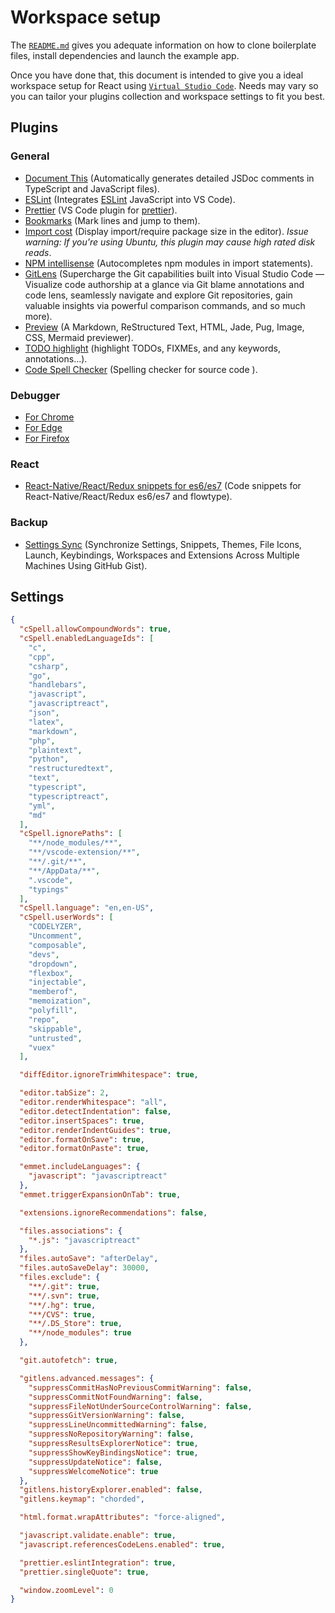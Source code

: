# Workspace setup

The [`README.md`](https://github.com/bl5ck/react-boilerplate-demo) gives you adequate information on how to clone boilerplate files, install dependencies and launch the example app.

Once you have done that, this document is intended to give you a ideal workspace setup for React using [`Virtual Studio Code`](https://code.visualstudio.com/). Needs may vary so you can tailor your plugins collection and workspace settings to fit you best.

## Plugins

### General

- [Document This](https://marketplace.visualstudio.com/items?itemName=joelday.docthis) (Automatically generates detailed JSDoc comments in TypeScript and JavaScript files).
- [ESLint](https://marketplace.visualstudio.com/items?itemName=dbaeumer.vscode-eslint) (Integrates [ESLint](https://eslint.org/) JavaScript into VS Code).
- [Prettier](https://marketplace.visualstudio.com/items?itemName=esbenp.prettier-vscode) (VS Code plugin for [prettier](https://prettier.io/)).
- [Bookmarks](https://marketplace.visualstudio.com/items?itemName=alefragnani.bookmarks) (Mark lines and jump to them).
- [Import cost](https://marketplace.visualstudio.com/items?itemName=wix.vscode-import-cost) (Display import/require package size in the editor). _Issue warning: If you're using Ubuntu, this plugin may cause high rated disk reads_.
- [NPM intellisense](https://marketplace.visualstudio.com/items?itemName=christian-kohler.npm-intellisense) (Autocompletes npm modules in import statements).
- [GitLens](https://marketplace.visualstudio.com/items?itemName=eamodio.gitlens) (Supercharge the Git capabilities built into Visual Studio Code — Visualize code authorship at a glance via Git blame annotations and code lens, seamlessly navigate and explore Git repositories, gain valuable insights via powerful comparison commands, and so much more).
- [Preview](https://marketplace.visualstudio.com/items?itemName=searKing.preview-vscode) (A Markdown, ReStructured Text, HTML, Jade, Pug, Image, CSS, Mermaid previewer).
- [TODO highlight](https://marketplace.visualstudio.com/items?itemName=wayou.vscode-todo-highlight) (highlight TODOs, FIXMEs, and any keywords, annotations...).
- [Code Spell Checker](https://marketplace.visualstudio.com/items?itemName=streetsidesoftware.code-spell-checker) (Spelling checker for source code
  ).

### Debugger

- [For Chrome](https://marketplace.visualstudio.com/items?itemName=msjsdiag.debugger-for-chrome)
- [For Edge](https://marketplace.visualstudio.com/items?itemName=msjsdiag.debugger-for-edge)
- [For Firefox](https://marketplace.visualstudio.com/items?itemName=hbenl.vscode-firefox-debug)

### React

- [React-Native/React/Redux snippets for es6/es7](https://marketplace.visualstudio.com/items?itemName=EQuimper.react-native-react-redux) (Code snippets for React-Native/React/Redux es6/es7 and flowtype).

### Backup

- [Settings Sync](https://marketplace.visualstudio.com/items?itemName=Shan.code-settings-sync) (Synchronize Settings, Snippets, Themes, File Icons, Launch, Keybindings, Workspaces and Extensions Across Multiple Machines Using GitHub Gist).

## Settings

```json
{
  "cSpell.allowCompoundWords": true,
  "cSpell.enabledLanguageIds": [
    "c",
    "cpp",
    "csharp",
    "go",
    "handlebars",
    "javascript",
    "javascriptreact",
    "json",
    "latex",
    "markdown",
    "php",
    "plaintext",
    "python",
    "restructuredtext",
    "text",
    "typescript",
    "typescriptreact",
    "yml",
    "md"
  ],
  "cSpell.ignorePaths": [
    "**/node_modules/**",
    "**/vscode-extension/**",
    "**/.git/**",
    "**/AppData/**",
    ".vscode",
    "typings"
  ],
  "cSpell.language": "en,en-US",
  "cSpell.userWords": [
    "CODELYZER",
    "Uncomment",
    "composable",
    "devs",
    "dropdown",
    "flexbox",
    "injectable",
    "memberof",
    "memoization",
    "polyfill",
    "repo",
    "skippable",
    "untrusted",
    "vuex"
  ],

  "diffEditor.ignoreTrimWhitespace": true,

  "editor.tabSize": 2,
  "editor.renderWhitespace": "all",
  "editor.detectIndentation": false,
  "editor.insertSpaces": true,
  "editor.renderIndentGuides": true,
  "editor.formatOnSave": true,
  "editor.formatOnPaste": true,

  "emmet.includeLanguages": {
    "javascript": "javascriptreact"
  },
  "emmet.triggerExpansionOnTab": true,

  "extensions.ignoreRecommendations": false,

  "files.associations": {
    "*.js": "javascriptreact"
  },
  "files.autoSave": "afterDelay",
  "files.autoSaveDelay": 30000,
  "files.exclude": {
    "**/.git": true,
    "**/.svn": true,
    "**/.hg": true,
    "**/CVS": true,
    "**/.DS_Store": true,
    "**/node_modules": true
  },

  "git.autofetch": true,

  "gitlens.advanced.messages": {
    "suppressCommitHasNoPreviousCommitWarning": false,
    "suppressCommitNotFoundWarning": false,
    "suppressFileNotUnderSourceControlWarning": false,
    "suppressGitVersionWarning": false,
    "suppressLineUncommittedWarning": false,
    "suppressNoRepositoryWarning": false,
    "suppressResultsExplorerNotice": true,
    "suppressShowKeyBindingsNotice": true,
    "suppressUpdateNotice": false,
    "suppressWelcomeNotice": true
  },
  "gitlens.historyExplorer.enabled": false,
  "gitlens.keymap": "chorded",

  "html.format.wrapAttributes": "force-aligned",

  "javascript.validate.enable": true,
  "javascript.referencesCodeLens.enabled": true,

  "prettier.eslintIntegration": true,
  "prettier.singleQuote": true,

  "window.zoomLevel": 0
}
```
